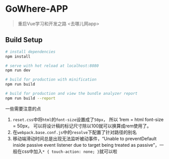 # GoWhere-APP

> 重启Vue学习和开发之路
> <去哪儿网app>

## Build Setup

``` bash
# install dependencies
npm install

# serve with hot reload at localhost:8080
npm run dev

# build for production with minification
npm run build

# build for production and view the bundle analyzer report
npm run build --report
```
一些需要注意的点
1. `reset.css`中将`html`的`font-size`设置成了`50px`，
所以 1rem = html font-size = 50px，
可以将设计稿的标记尺寸除以100就可以换算成rem使用了。
2. 在`webpack.base.conf.js`中的`resolve`下配置了针对路径的别名
3. 移动端滑动时间总是出现无法监听被动事件，“Unable to preventDefault inside passive event listener due to target being treated as passive”，一般在css中加入`* { touch-action: none; }`就可以啦